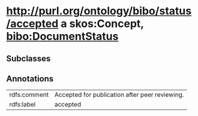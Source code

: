 # <http://purl.org/ontology/bibo/status/accepted> a skos:Concept, [bibo:DocumentStatus](/ontology/bibo/DocumentStatus)

## Subclasses

## Annotations

|||
|-----|-----|
|rdfs:comment|Accepted for publication after peer reviewing.|
|rdfs:label|accepted|

